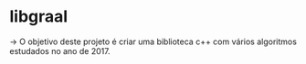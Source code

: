# libgraal

-> O objetivo deste projeto é criar uma biblioteca c++ com vários algoritmos
estudados no ano de 2017.
